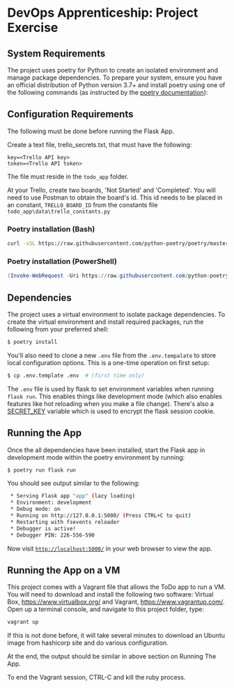# DevOps Apprenticeship: Project Exercise

## System Requirements

The project uses poetry for Python to create an isolated environment and manage package dependencies. To prepare your system, ensure you have an official distribution of Python version 3.7+ and install poetry using one of the following commands (as instructed by the [poetry documentation](https://python-poetry.org/docs/#system-requirements)):

## Configuration Requirements 

The following must be done before running the Flask App. 

Create a text file, trello_secrets.txt, that must have the following:
```
key=<Trello API key>
token=<Trello API token>
``` 
The file must reside in the ```todo_app``` folder.

At your Trello, create two boards, 'Not Started'  and 'Completed'.  You will need to use Postman to obtain the board's id.  This id needs to be placed in an constant, ```TRELLO_BOARD_ID``` from the constants file ```todo_app\data\trello_constants.py```

### Poetry installation (Bash)

```bash
curl -sSL https://raw.githubusercontent.com/python-poetry/poetry/master/get-poetry.py | python
```

### Poetry installation (PowerShell)

```powershell
(Invoke-WebRequest -Uri https://raw.githubusercontent.com/python-poetry/poetry/master/get-poetry.py -UseBasicParsing).Content | python
```

## Dependencies

The project uses a virtual environment to isolate package dependencies. To create the virtual environment and install required packages, run the following from your preferred shell:

```bash
$ poetry install
```

You'll also need to clone a new `.env` file from the `.env.tempalate` to store local configuration options. This is a one-time operation on first setup:

```bash
$ cp .env.template .env  # (first time only)
```

The `.env` file is used by flask to set environment variables when running `flask run`. This enables things like development mode (which also enables features like hot reloading when you make a file change). There's also a [SECRET_KEY](https://flask.palletsprojects.com/en/1.1.x/config/#SECRET_KEY) variable which is used to encrypt the flask session cookie.

## Running the App

Once the all dependencies have been installed, start the Flask app in development mode within the poetry environment by running:
```bash
$ poetry run flask run
```

You should see output similar to the following:
```bash
 * Serving Flask app "app" (lazy loading)
 * Environment: development
 * Debug mode: on
 * Running on http://127.0.0.1:5000/ (Press CTRL+C to quit)
 * Restarting with fsevents reloader
 * Debugger is active!
 * Debugger PIN: 226-556-590
```
Now visit [`http://localhost:5000/`](http://localhost:5000/) in your web browser to view the app.

## Running the App on a VM

This project comes with a Vagrant file that allows the ToDo app to run a VM.  You will need to download and install the following two software: Virtual Box, https://www.virtualbox.org/ and Vagrant, https://www.vagrantup.com/.  Open up a terminal console, and navigate to this project folder, type:
```bash 
vagrant up
```
If this is not done before, it will take several minutes to download an Ubuntu image from hashicorp site and do various configuration.

At the end, the output should be similar in above section on Running The App.

To end the Vagrant session, CTRL-C and kill the ruby process.